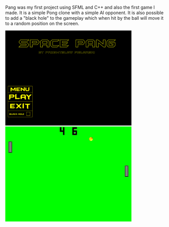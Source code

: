 Pang was my first project using SFML and C++ and also the first game I made. It is a simple Pong clone with a simple AI opponent. 
It is also possible to add a "black hole" to the gameplay which when hit by the ball will move it to a random position on the screen.    

<img src="Images/PangMenu.png" width="400"><img src="Images/PangGame.png" width="400">
